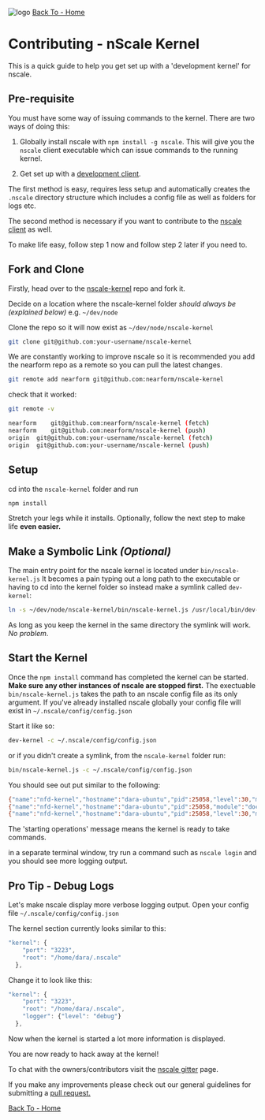 ![logo][]
[Back To - Home][]

# Contributing - nScale Kernel

This is a quick guide to help you get set up with a 'development kernel' for nscale.

## Pre-requisite

You must have some way of issuing commands to the kernel. There are two ways of doing this:

 1. Globally install nscale with `npm install -g nscale`. This will give you the `nscale` client executable which can issue commands to the running kernel.

 2. Get set up with a [development client][client-setup].

The first method is easy, requires less setup and automatically creates the `.nscale` directory structure which includes a config file as well as folders for logs etc.

The second method is necessary if you want to contribute to the [nscale client][nscale-client] as well.

To make life easy, follow step 1 now and follow step 2 later if you need to.  

## Fork and Clone

Firstly, head over to the [nscale-kernel] repo and fork it.

Decide on a location where the nscale-kernel folder _should always be (explained below)_ e.g. `~/dev/node`

Clone the repo so it will now exist as `~/dev/node/nscale-kernel`

```bash
git clone git@github.com:your-username/nscale-kernel
```

We are constantly working to improve nscale so it is recommended you add the nearform repo as a remote so you can pull the latest changes.

```bash
git remote add nearform git@github.com:nearform/nscale-kernel
```

check that it worked:

```bash
git remote -v

nearform	git@github.com:nearform/nscale-kernel (fetch)
nearform	git@github.com:nearform/nscale-kernel (push)
origin	git@github.com:your-username/nscale-kernel (fetch)
origin	git@github.com:your-username/nscale-kernel (push)
```

## Setup

cd into the `nscale-kernel` folder and run

```bash
npm install
```

Stretch your legs while it installs. Optionally, follow the next step to make life __even easier.__

## Make a Symbolic Link _(Optional)_

The main entry point for the nscale kernel is located under `bin/nscale-kernel.js`
It becomes a pain typing out a long path to the executable or having to cd into the kernel folder so instead make a symlink called `dev-kernel`:

```bash
ln -s ~/dev/node/nscale-kernel/bin/nscale-kernel.js /usr/local/bin/dev-kernel
```

As long as you keep the kernel in the same directory the symlink will work. _No problem_.

## Start the Kernel

Once the `npm install` command has completed the kernel can be started. __Make sure any other instances of nscale are stopped first.__ 
The exectuable `bin/nscale-kernel.js` takes the path to an nscale config file as its only argument.
If you've already installed nscale globally your config file will exist in `~/.nscale/config/config.json`

Start it like so:

```bash
dev-kernel -c ~/.nscale/config/config.json
```

or if you didn't create a symlink, from the `nscale-kernel` folder run:

```bash
bin/nscale-kernel.js -c ~/.nscale/config/config.json
```

You should see out put similar to the following:
```bash
{"name":"nfd-kernel","hostname":"dara-ubuntu","pid":25058,"level":30,"msg":"booting","time":"2015-05-07T11:09:55.351Z","v":0}
{"name":"nfd-kernel","hostname":"dara-ubuntu","pid":25058,"module":"docker","level":30,"port":8011,"path":"/home/dara/.nscale/data/registry","msg":"registry started","time":"2015-05-07T11:09:56.481Z","v":0}
{"name":"nfd-kernel","hostname":"dara-ubuntu","pid":25058,"level":30,"msg":"starting operations","time":"2015-05-07T11:09:56.494Z","v":0}
```

The 'starting operations' message means the kernel is ready to take commands.

in a separate terminal window, try run a command such as `nscale login` and you should see more logging output.

## Pro Tip - Debug Logs
Let's make nscale display more verbose logging output. Open your config file `~/.nscale/config/config.json`

The kernel section currently looks similar to this:

```js
"kernel": {
    "port": "3223",
    "root": "/home/dara/.nscale"
  },
```
Change it to look like this:

```js
"kernel": {
    "port": "3223",
    "root": "/home/dara/.nscale",
    "logger": {"level": "debug"}
  },
```

Now when the kernel is started a lot more information is displayed.

You are now ready to hack away at the kernel!

To chat with the owners/contributors visit the [nscale gitter][gitter] page.

If you make any improvements please check out our general guidelines for submitting a [pull request.][pull-requests]

[Back To - Home][]

[gitter]: https://gitter.im/nearform/nscale
[pull-requests]: ./pull-requests.md
[nscale-kernel]: https://github.com/nearform/nscale-kernel
[nscale-client]: https://github.com/nearform/nscale-client
[client-setup]: ./nscale-client.md
[Back To - Home]: ./README.md
[logo]: ../_imgs/logo.png